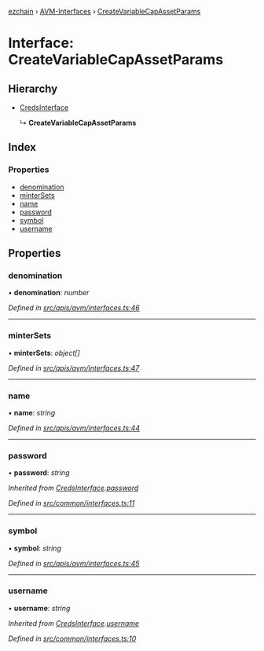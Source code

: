 [ezchain](../README.md) › [AVM-Interfaces](../modules/avm_interfaces.md) › [CreateVariableCapAssetParams](avm_interfaces.createvariablecapassetparams.md)

# Interface: CreateVariableCapAssetParams

## Hierarchy

* [CredsInterface](common_interfaces.credsinterface.md)

  ↳ **CreateVariableCapAssetParams**

## Index

### Properties

* [denomination](avm_interfaces.createvariablecapassetparams.md#denomination)
* [minterSets](avm_interfaces.createvariablecapassetparams.md#mintersets)
* [name](avm_interfaces.createvariablecapassetparams.md#name)
* [password](avm_interfaces.createvariablecapassetparams.md#password)
* [symbol](avm_interfaces.createvariablecapassetparams.md#symbol)
* [username](avm_interfaces.createvariablecapassetparams.md#username)

## Properties

###  denomination

• **denomination**: *number*

*Defined in [src/apis/avm/interfaces.ts:46](https://github.com/EZChain-core/ezchainjs/blob/5511161/src/apis/avm/interfaces.ts#L46)*

___

###  minterSets

• **minterSets**: *object[]*

*Defined in [src/apis/avm/interfaces.ts:47](https://github.com/EZChain-core/ezchainjs/blob/5511161/src/apis/avm/interfaces.ts#L47)*

___

###  name

• **name**: *string*

*Defined in [src/apis/avm/interfaces.ts:44](https://github.com/EZChain-core/ezchainjs/blob/5511161/src/apis/avm/interfaces.ts#L44)*

___

###  password

• **password**: *string*

*Inherited from [CredsInterface](common_interfaces.credsinterface.md).[password](common_interfaces.credsinterface.md#password)*

*Defined in [src/common/interfaces.ts:11](https://github.com/EZChain-core/ezchainjs/blob/5511161/src/common/interfaces.ts#L11)*

___

###  symbol

• **symbol**: *string*

*Defined in [src/apis/avm/interfaces.ts:45](https://github.com/EZChain-core/ezchainjs/blob/5511161/src/apis/avm/interfaces.ts#L45)*

___

###  username

• **username**: *string*

*Inherited from [CredsInterface](common_interfaces.credsinterface.md).[username](common_interfaces.credsinterface.md#username)*

*Defined in [src/common/interfaces.ts:10](https://github.com/EZChain-core/ezchainjs/blob/5511161/src/common/interfaces.ts#L10)*
